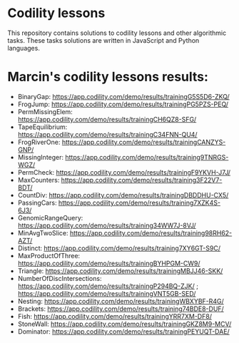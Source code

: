 # Codility lessons

This repository contains solutions to codility lessons and other algorithmic tasks.
These tasks solutions are written in JavaScript and Python languages.

# Marcin's codility lessons results:
* BinaryGap: https://app.codility.com/demo/results/trainingG5S5D6-ZKQ/
* FrogJump: https://app.codility.com/demo/results/trainingPG5PZS-PEQ/
* PermMissingElem: https://app.codility.com/demo/results/trainingCH6QZ8-SFG/
* TapeEquilibrium: https://app.codility.com/demo/results/trainingC34FNN-QU4/
* FrogRiverOne: https://app.codility.com/demo/results/trainingCANZYS-GNP/
* MissingInteger: https://app.codility.com/demo/results/training9TNRGS-WGZ/
* PermCheck: https://app.codility.com/demo/results/trainingF9YKVH-J7J/
* MaxCounters: https://app.codility.com/demo/results/training3F22V7-BDT/
* CountDiv: https://app.codility.com/demo/results/trainingDBDDHU-CX5/
* PassingCars: https://app.codility.com/demo/results/training7XZK4S-6J3/
* GenomicRangeQuery: https://app.codility.com/demo/results/training34WW7J-8VJ/
* MinAvgTwoSlice: https://app.codility.com/demo/results/training98RH62-AZT/
* Distinct: https://app.codility.com/demo/results/training7XY6GT-S9C/
* MaxProductOfThree: https://app.codility.com/demo/results/trainingBYHPGM-CW9/
* Triangle: https://app.codility.com/demo/results/trainingMBJJ46-SKK/
* NumberOfDiscIntersections: https://app.codility.com/demo/results/trainingP294BQ-ZJK/ ; https://app.codility.com/demo/results/trainingVNT5GB-SED/
* Nesting: https://app.codility.com/demo/results/trainingWBXYBF-R4G/
* Brackets: https://app.codility.com/demo/results/training74BDE8-DUF/
* Fish: https://app.codility.com/demo/results/trainingYRR7XM-DF8/
* StoneWall: https://app.codility.com/demo/results/trainingGKZ8M9-MCV/
* Dominator: https://app.codility.com/demo/results/trainingPEYUQT-DAE/



